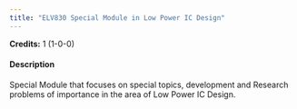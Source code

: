 ```yaml
---
title: "ELV830 Special Module in Low Power IC Design"
---
```

**Credits:** 1 (1-0-0)

#### Description
Special Module that focuses on special topics, development and Research problems of importance in the area of Low Power IC Design.
